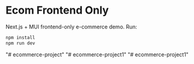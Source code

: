# Ecom Frontend Only
Next.js + MUI frontend-only e-commerce demo. Run:

```bash
npm install
npm run dev
```
"# ecommerce-project" 
"# ecommerce-project1" 
"# ecommerce-project1" 
